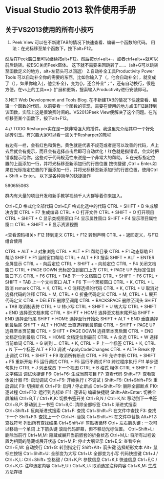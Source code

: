 # Visual Studio 2013 软件使用手册

## 关于VS2013使用的所有小技巧

1. Peek View
可以在不新建TAB的情况下快速查看、编辑一个函数的代码。
用法：在光标移至某个函数下，按下alt+F12。

然后在Peek窗口里可以继续按alt+F12。然后按ctrl+alt+-，或者ctrl+alt++就可以前后跳转。按ESC关闭Peek窗体。
这下就不需要来回跳转了……（alt+G可以跳转至函数定义的地方，alt+左箭头可以回退）
2.自动补全工具Productivity Power Tools
可以自动补全你的需要的东西，比如你输入了（，他会自动补全），就变成了（），如果你输入{，他会补全}，变为{}，还会补全“；”，还有自动换行，很是方便。在vs上的工具==》扩展和更新，搜索输入Productivity进行安装即可。

3.NET Web Development and Tools Blog.
在不新建TAB的情况下快速查看、编辑一个函数的代码。以前要看一个函数的实现，需要在使用的地方点击F12跳转到该函数，实际上这是很浪费时间的。VS2013Peek View便解决了这个问题。在光标移至某个函数下，按下alt+F12。

4.// TODO
Resharper实在是一款非常强大的插件。我这里先介绍其中一个好处 抛砖引玉。有兴趣大家可以看一些关于Resharper的教程

右边有一栏，会有红色和黄色，黄色就是代表不规范或者是可以改善的代码，点上去后就会有提示，而且会有选择点击后即可自动优化！红色就是指错误，会实时把错误提示给你。这些对于代码规范性来说是一个非常大的帮助。
5.在光标指定位置的上面添加一行，并将光标移至新添加行的行首位置
按快捷键 ,Ctrl + Enter.如果在光标指定位置的下面添加一行，并将光标移至新添加行的行首位置，使用Ctrl + Shift + Enter。
以下是各种简单的快捷操作



560655063

群内有大量的项目开发和新手教学视频千人大群等着你来加入。

Ctrl+E,D 	格式化全部代码
Ctrl+E,F 	格式化选中的代码
CTRL + SHIFT + B 	生成解决方案
CTRL + F7 	生成编译
CTRL + O 	打开文件
CTRL + SHIFT + O 	打开项目
CTRL + SHIFT + C 	显示类视图窗口
F4 	显示属性窗口
SHIFT + F4	显示项目属性窗口
CTRL + SHIFT + E 	显示资源视图

<查看源码相关>
F12 	转到定义
CTRL + F12 	转到声明
CTRL + -	返回定义，与F12组合使用


CTRL + ALT + J 	对象浏览
CTRL + ALT + F1 	帮助目录
CTRL + F1 	动态帮助
F1 	帮助
SHIFT + F1 	当前窗口帮助
CTRL + ALT + F3 	搜索
SHIFT + ALT + ENTER
全屏显示
CTRL + -
向后定位
CTRL + SHIFT + -
向前定位
CTRL + F4
关闭文档窗口
CTRL + PAGE DOWN
光标定位到窗口上方
CTRL + PAGE UP
光标定位到窗口下方
CTRL + F6
CTRL + TAB
下一个文档窗口
CTRL + SHIFT + F6
CTRL + SHIFT + TAB
上一个文档窗口
ALT + F6
下一个面板窗口
CTRL + K, CTRL + L
取消
remark
CTRL + K, CTRL + C
注释选择的代码
CTRL + K, CTRL + U
取消对选择代码的注释
CTRL + M, CTRL + O
折叠代码定义
CTRL + M, CTRL + L
展开代码定义
CTRL + DELETE
删除至词尾
CTRL + BACKSPACE
删除至词头
SHIFT + TAB
取消制表符
CTRL + U
转小写
CTRL + SHIFT + U
转大写
CTRL + SHIFT + END
选择至文档末尾
CTRL + SHIFT + HOME
选择至文档末尾开始
SHIFT + END
选择至行尾
SHIFT + HOME
选择至行开始处
SHIFT + ALT + END
垂直选择到最后尾
SHIFT + ALT + HOME
垂直选择到最前面
CTRL + SHIFT + PAGE UP
选择至本页前面
CTRL + SHIFT + PAGE DOWN
选择至本页后面
CTRL + END
文档定位到最后
CTRL + HOME
文档定位到最前
CTRL + A
全选
CTRL + W
选择当前单词
CTRL + G
转到
…
CTRL + K, CTRL + P
上一个标签
CTRL + K, CTRL + N
下一个标签
ALT + F10
调试
-ApplyCodeChanges
CTRL + ALT+ Break
停止调试
CTRL + SHIFT + F9
取消所有断点
CTRL + F9
允许中断
CTRL + SHIFT + F5
重新开始
F5
运行调试
CTRL + F5
运行不调试
F10
跨过程序执行
F11
单步逐句执行
CTRL + J
列出成员
下一个视图
CTRL + B
格式
粗体
CTRL + SHIFT + T
文字缩进
调试快捷键
F6:
Ctrl+F6:
生成当前项目
F7:
查看代码
Shift+F7:
查看窗体设计器
F5:
启动调试
Ctrl+F5:
开始执行
(
不调试
)
Shift+F5:
Ctrl+Shift+F5:
重启调试
F9:
切换断点
Ctrl+F9:
启用
/
停止断点
Ctrl+Shift+F9:
删除全部断点
F10:
逐过程
Ctrl+F10:
运行到光标处
F11:
逐语句
编辑快捷键
Shift+Alt+Enter:
切换全屏编辑
Ctrl+B,T / Ctrl+K,K:
切换书签开关
Ctrl+B,N / Ctrl+K,N:
移动到下一书签
Ctrl+B,P:
移动到上一书签
Ctrl+B,C:
清除全部标签
Ctrl+I:
渐进式搜索
Ctrl+Shift+I:
反向渐进式搜索
Ctrl+F:
查找
Ctrl+Shift+F:
在文件中查找
F3:
查找下一个
Shift+F3:
查找上一个
Ctrl+H:
替换
Ctrl+Shift+H:
在文件中替换
Alt+F12:
查找符号
列出所有查找结果
Ctrl+Shift+V:
剪贴板循环
Ctrl+
左右箭头键
:
一次可以移动一个单词
上下箭头键
滚动代码屏幕，但不移动光标位置。
Ctrl+Shift+L:
删除当前行
Ctrl+M,M:
隐藏或展开当前嵌套的折叠状态
Ctrl+M,L:
将所有过程设置为相同的隐藏或展开状态
Ctrl+M,P:
停止大纲显示
Ctrl+E,S:
查看空白
Ctrl+E,W:
自动换行
Ctrl+G:
转到指定行
Shift+Alt+
箭头键
选择矩形文本
Alt+
鼠标左按钮
Ctrl+Shift+U:
全部变为大写
Ctrl+U:
全部变为小写
代码快捷键
Ctrl+J / Ctrl+K,L:
Ctrl+Shift+
空格键
/ Ctrl+K,P:
参数信息
Ctrl+K,I:
快速信息
Ctrl+E,C / Ctrl+K,C:
注释选定内容
Ctrl+E,U / Ctrl+K,U:
取消选定注释内容
Ctrl+K,M:
生成方法存根